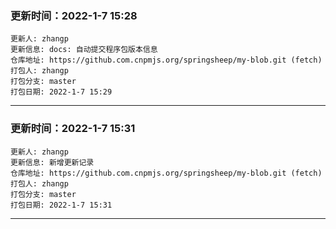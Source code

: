 <!--
 * @Descripttion: ----描述----
 * @version: 1.0
 * @Author: 张鹏
 * @Date: 2022-01-07 15:14:19
 * @LastEditors: 张鹏
 * @LastEditTime: 2022-01-07 15:29:14
-->

   ### 更新时间：2022-1-7 15:28
    更新人: zhangp
    更新信息: docs: 自动提交程序包版本信息
    仓库地址: https://github.com.cnpmjs.org/springsheep/my-blob.git (fetch)
    打包人: zhangp
    打包分支: master
    打包日期: 2022-1-7 15:29
    
*******************************************************************************
    
   ### 更新时间：2022-1-7 15:31
    更新人: zhangp
    更新信息: 新增更新记录
    仓库地址: https://github.com.cnpmjs.org/springsheep/my-blob.git (fetch)
    打包人: zhangp
    打包分支: master
    打包日期: 2022-1-7 15:31
    
*******************************************************************************
    
